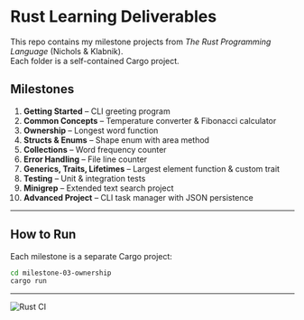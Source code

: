 # Rust Learning Deliverables

This repo contains my milestone projects from *The Rust Programming Language* (Nichols & Klabnik).  
Each folder is a self-contained Cargo project.

## Milestones

1. **Getting Started** – CLI greeting program  
2. **Common Concepts** – Temperature converter & Fibonacci calculator  
3. **Ownership** – Longest word function  
4. **Structs & Enums** – Shape enum with area method  
5. **Collections** – Word frequency counter  
6. **Error Handling** – File line counter  
7. **Generics, Traits, Lifetimes** – Largest element function & custom trait  
8. **Testing** – Unit & integration tests  
9. **Minigrep** – Extended text search project  
10. **Advanced Project** – CLI task manager with JSON persistence

---

## How to Run
Each milestone is a separate Cargo project:

```bash
cd milestone-03-ownership
cargo run
```
---

![Rust CI](https://github.com/natso-koti/rust-learning/actions/workflows/rust.yml/badge.svg)
